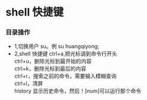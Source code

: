 # shell 快捷键
### 目录操作
- 1,切换用户  su。例 su huangqiyong;  
- 2,shell 快捷键  ctrl+a,把光标调到命令行开头  
                ctrl+u，删除光标到最开始的内容  
                ctrl+k，删除光标到最后的内容  
                ctrl+r，搜索之前的命令，需要输入模糊查询  
                ctrl+l，清屏  
                history 显示历史命令，然后！[num]可以运行那个命令  
